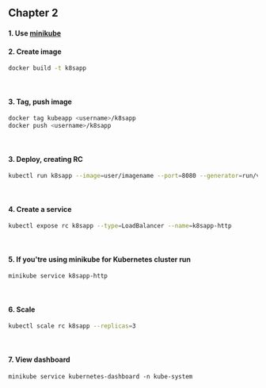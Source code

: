 ## Chapter 2

#### 1. Use [minikube](https://github.com/kubernetes/minikube)
#### 2. Create image
```bash
docker build -t k8sapp
```

<br>

#### 3. Tag, push image
```bash
docker tag kubeapp <username>/k8sapp
docker push <username>/k8sapp
```

<br>

#### 3. Deploy, creating RC
``` bash
kubectl run k8sapp --image=user/imagename --port=8080 --generator=run/v1
```

<br>

#### 4. Create a service
```bash
kubectl expose rc k8sapp --type=LoadBalancer --name=k8sapp-http
```

<br>

#### 5.  If you'tre using minikube for Kubernetes cluster run
```bash
minikube service k8sapp-http
```

<br>

#### 6. Scale
```bash
kubectl scale rc k8sapp --replicas=3
```

<br>

#### 7. View dashboard
``` ash
minikube service kubernetes-dashboard -n kube-system  
```
